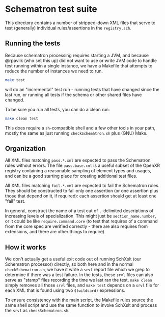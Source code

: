 # Schematron test suite

<!--
Copyright 2022-2025 The Khronos Group Inc.

SPDX-License-Identifier: CC-BY-4.0
-->

This directory contains a number of stripped-down XML files that serve to test
(generally) individual rules/assertions in the `registry.sch`.

## Running the tests

Because schematron processing requires starting a JVM, and because @rpavlik (who
set this up) did not want to use or write JVM code to handle test running within
a single instance, we have a Makefile that attempts to reduce the number of
instances we need to run.

```sh
make test
```

will do an "incremental" test run - running tests that have changed since the
last run, or running all tests if the schema or other shared files have changed.

To be sure you run all tests, you can do a clean run:

```sh
make clean test
```

This does require a `sh`-compatible shell and a few other tools in your path,
mostly the same as just running `checkSchematron.sh` plus (GNU) Make.

## Organization

All XML files matching `pass.*.xml` are expected to pass the Schematron rules
without errors. The file `pass.base.xml` is a useful subset of the OpenXR
registry containing a reasonable sampling of element types and usages, and can
be a good starting place for creating additional test files.

All XML files matching `fail.*.xml` are expected to fail the Schematron rules.
They should be constructed to fail only one assertion (or one assertion plus
those that depend on it, if required): each assertion should get at least one
"fail" test.

In general, construct the name of a test out of `.`-delimited descriptions of
increasing levels of specialization. This might just be `section_name.number`,
or it could be like `require.command.core` (to test that requires of a command
from the core spec are verified correctly - there are also requires from
extensions, and there are other things to require).

## How it works

We don't actually get a useful exit code out of running SchXslt (our Schematron
processor) directly, so both here and in the normal `checkSchematron.sh`, we
have it write a `srvl` report file which we grep to determine if there was a
test failure. In the tests, these `srvl` files can also serve as "stamp" files
recording the time we last ran the test. `make clean` simply removes all those
`srvl` files, and `make test` depends on a `srvl` file for each XML that is
found using two `$(wildcard)` expressions.

To ensure consistency with the main script, the Makefile rules source the same
shell script and use the same function to invoke SchXslt and process the `srvl`
as `checkSchematron.sh`.
